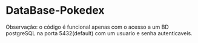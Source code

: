 # DataBase-Pokedex

 Observação: o código é funcional apenas com o acesso a um BD postgreSQL na porta 5432(default) com um usuario e senha autenticaveis.
